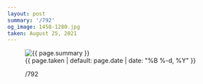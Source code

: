 ```yaml
---
layout: post
summary: '/792'
og_image: 1458-1280.jpg
taken: August 25, 2021
---
```


<figure class="post" data-src="{{ site.assets_url }}/{{ page.og_image }}">
<img alt="{{ page.summary }}" sizes="(min-width: 700px) 50vw, calc(100vw - 2rem)" src="{{ site.assets_url }}/1458-640.jpg" srcset="{{ site.assets_url }}/1458-320.jpg 320w, {{ site.assets_url }}/1458-640.jpg 640w, {{ site.assets_url }}/1458-960.jpg 960w, {{ site.assets_url }}/1458-1280.jpg 1280w"/>
<figcaption>
<time>{{ page.taken | default: page.date | date: "%B %-d, %Y" }}</time>
<p>/792</p>
</figcaption>
</figure>

